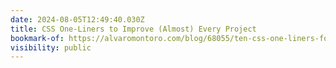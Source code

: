 ```yaml
---
date: 2024-08-05T12:49:40.030Z
title: CSS One-Liners to Improve (Almost) Every Project
bookmark-of: https://alvaromontoro.com/blog/68055/ten-css-one-liners-for-almost-every-project
visibility: public
---
```

